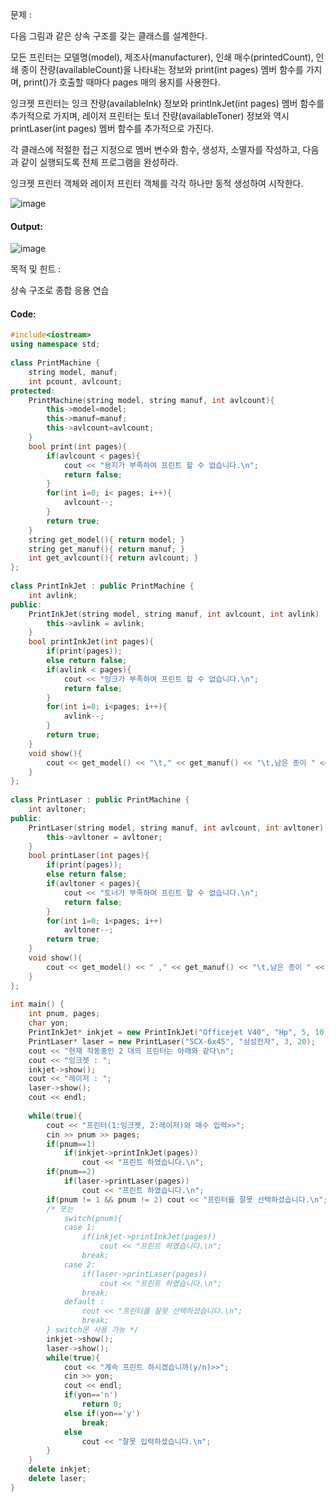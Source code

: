 문제 :

다음 그림과 같은 상속 구조를 갖는 클래스를 설계한다.

모든 프린터는 모델명(model), 제조사(manufacturer), 인쇄 매수(printedCount), 인쇄 종이 잔량(availableCount)을 나타내는 정보와 print(int pages) 멤버 함수를 가지며, print()가 호출할 때마다 pages 매의 용지를 사용한다.

잉크젯 프린터는 잉크 잔량(availableInk) 정보와 printInkJet(int pages) 멤버 함수를 추가적으로 가지며, 레이저 프린터는 토너 잔량(availableToner) 정보와 역시 printLaser(int pages) 멤버 함수를 추가적으로 가진다.

각 클래스에 적절한 접근 지정으로 멤버 변수와 함수, 생성자, 소멸자를 작성하고, 다음과 같이 실행되도록 전체 프로그램을 완성하라.

잉크젯 프린터 객체와 레이저 프린터 객체를 각각 하나만 동적 생성하여 시작한다.

![image](https://img1.daumcdn.net/thumb/R1280x0/?scode=mtistory2&fname=https%3A%2F%2Fk.kakaocdn.net%2Fdn%2FNh1Al%2FbtqCAP8Ubb6%2Fw9NiHXSvRpCbQnI5NrgGb0%2Fimg.png)

#### Output:
![image](https://img1.daumcdn.net/thumb/R1280x0/?scode=mtistory2&fname=https%3A%2F%2Fk.kakaocdn.net%2Fdn%2Fol2bc%2FbtqCymfwLvL%2FnAMefLkEf0MwisJFWAtxv0%2Fimg.png)

목적 및 힌트 :

상속 구조로 종합 응용 연습

#### Code:
```cpp
#include<iostream>
using namespace std;
 
class PrintMachine {
    string model, manuf;
    int pcount, avlcount;
protected:
    PrintMachine(string model, string manuf, int avlcount){
        this->model=model;
        this->manuf=manuf;
        this->avlcount=avlcount;
    }
    bool print(int pages){
        if(avlcount < pages){
            cout << "용지가 부족하여 프린트 할 수 없습니다.\n";
            return false;
        }
        for(int i=0; i< pages; i++){
            avlcount--;
        }
        return true;
    }
    string get_model(){ return model; }
    string get_manuf(){ return manuf; }
    int get_avlcount(){ return avlcount; }
};    
 
class PrintInkJet : public PrintMachine {
    int avlink;
public:
    PrintInkJet(string model, string manuf, int avlcount, int avlink) : PrintMachine(model, manuf, avlcount){
        this->avlink = avlink;
    }
    bool printInkJet(int pages){
        if(print(pages));
        else return false;
        if(avlink < pages){
            cout << "잉크가 부족하여 프린트 할 수 없습니다.\n";
            return false;
        }
        for(int i=0; i<pages; i++){
            avlink--;
        }
        return true;
    }
    void show(){
        cout << get_model() << "\t," << get_manuf() << "\t,남은 종이 " << get_avlcount() << "장\t,남은 잉크 " << avlink << endl;
    }
};
 
class PrintLaser : public PrintMachine {
    int avltoner;
public:
    PrintLaser(string model, string manuf, int avlcount, int avltoner) : PrintMachine(model, manuf, avlcount){
        this->avltoner = avltoner;
    }
    bool printLaser(int pages){
        if(print(pages));
        else return false;
        if(avltoner < pages){
            cout << "토너가 부족하여 프린트 할 수 없습니다.\n";
            return false;
        }
        for(int i=0; i<pages; i++)
            avltoner--;
        return true;
    }
    void show(){
        cout << get_model() << " ," << get_manuf() << "\t,남은 종이 " << get_avlcount() << "장\t,남은토너 " << avltoner << endl;
    }
};
 
int main() {
    int pnum, pages;
    char yon;
    PrintInkJet* inkjet = new PrintInkJet("Officejet V40", "Hp", 5, 10);
    PrintLaser* laser = new PrintLaser("SCX-6x45", "삼성전자", 3, 20);
    cout << "현재 작동중인 2 대의 프린터는 아래와 같다\n";
    cout << "잉크젯 : ";
    inkjet->show();
    cout << "레이저 : ";
    laser->show();
    cout << endl;
    
    while(true){
        cout << "프린터(1:잉크젯, 2:레이저)와 매수 입력>>";
        cin >> pnum >> pages;
        if(pnum==1)
            if(inkjet->printInkJet(pages))
                cout << "프린트 하였습니다.\n";
        if(pnum==2)
            if(laser->printLaser(pages))
                cout << "프린트 하였습니다.\n";
        if(pnum != 1 && pnum != 2) cout << "프린터를 잘못 선택하셨습니다.\n";
        /* 또는 
            switch(pnum){
            case 1:
                if(inkjet->printInkJet(pages))
                    cout << "프린트 하였습니다.\n";
                break;
            case 2:
                if(laser->printLaser(pages))
                    cout << "프린트 하였습니다.\n";
                break;
            default :
                cout << "프린터를 잘못 선택하셨습니다.\n";
                break;
        } switch문 사용 가능 */ 
        inkjet->show();
        laser->show();
        while(true){
            cout << "계속 프린트 하시겠습니까(y/n)>>";
            cin >> yon;
            cout << endl;
            if(yon=='n') 
                return 0;
            else if(yon=='y') 
                break;
            else 
                cout << "잘못 입력하셨습니다.\n";
        }
    }
    delete inkjet;
    delete laser;
}
```
